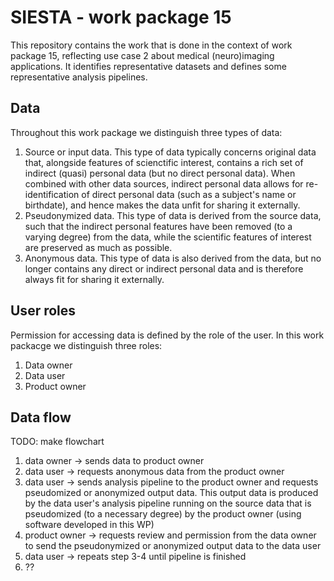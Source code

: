 # SIESTA - work package 15

This repository contains the work that is done in the context of work package 15, reflecting use case 2 about medical (neuro)imaging applications. It identifies representative datasets and defines some representative analysis pipelines.

## Data

Throughout this work package we distinguish three types of data:

1. Source or input data. This type of data typically concerns original data that, alongside features of scienctific interest, contains a rich set of indirect (quasi) personal data (but no direct personal data). When combined with other data sources, indirect personal data allows for re-identification of direct personal data (such as a subject's name or birthdate), and hence makes the data unfit for sharing it externally.
2. Pseudonymized data. This type of data is derived from the source data, such that the indirect personal features have been removed (to a varying degree) from the data, while the scientific features of interest are preserved as much as possible.
3. Anonymous data. This type of data is also derived from the data, but no longer contains any direct or indirect personal data and is therefore always fit for sharing it externally.

## User roles

Permission for accessing data is defined by the role of the user. In this work packacge we distinguish three roles:

1. Data owner
2. Data user
3. Product owner

## Data flow

TODO: make flowchart

1. data owner -> sends data to product owner
2. data user -> requests anonymous data from the product owner
3. data user -> sends analysis pipeline to the product owner and requests pseudomized or anonymized output data. This output data is produced by the data user's analysis pipeline running on the source data that is pseudomized (to a necessary degree) by the product owner (using software developed in this WP)
4. product owner -> requests review and permission from the data owner to send the pseudonymized or anonymized output data to the data user
5. data user -> repeats step 3-4 until pipeline is finished
6. ??
